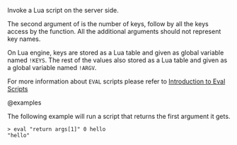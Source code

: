 Invoke a Lua script on the server side.

The second argument of is the number of keys, follow by all the keys access by the function. All the additional arguments should not represent key names.

On Lua engine, keys are stored as a Lua table and given as global variable named `!KEYS`. The rest of the values also stored as a Lua table and given as a global variable named `!ARGV`.

For more information about `EVAL` scripts please refer to [Introduction to Eval Scripts](/topics/evalintro)

@examples

The following example will run a script that returns the first argument it gets.

```
> eval "return args[1]" 0 hello
"hello"
```
